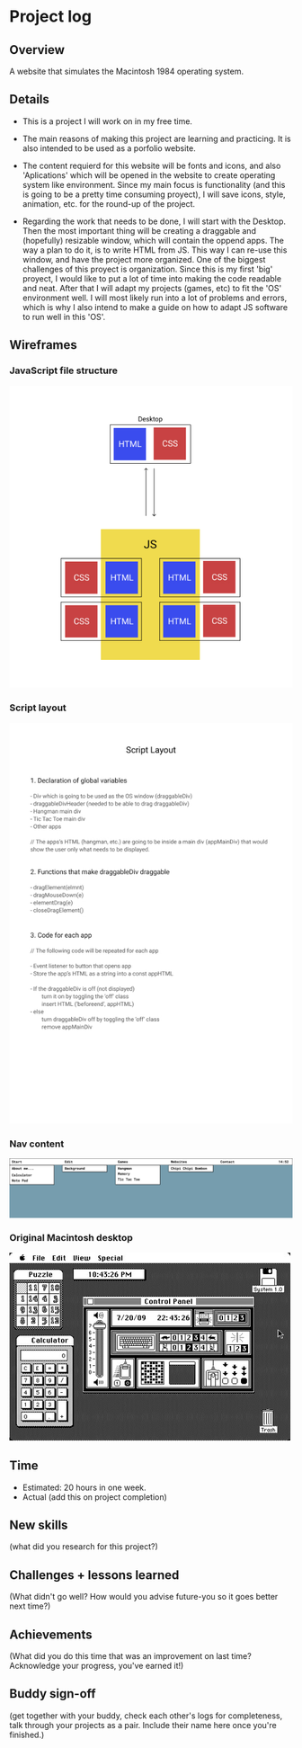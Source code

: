 # Project log

## Overview

A website that simulates the Macintosh 1984 operating system. 

## Details

- This is a project I will work on in my free time. 

- The main reasons of making this project are learning and practicing. It is also intended to be used as a porfolio website. 

- The content requierd for this website will be fonts and icons, and also 'Aplications' which will be opened in the website to create operating system like environment. Since my main focus is functionality (and this is going to be a pretty time consuming proyect), I will save icons, style, animation, etc. for the round-up of the project. 

- Regarding the work that needs to be done, I will start with the Desktop. Then the most important thing will be creating a draggable and (hopefully) resizable window, which will contain the oppend apps. The way a plan to do it, is to write HTML from JS. This way I can re-use this window, and have the project more organized. 
One of the biggest challenges of this proyect is organization. Since this is my first 'big' proyect, I would like to put a lot of time into making the code readable and neat. 
After that I will adapt my projects (games, etc) to fit the 'OS' environment well. I will most likely run into a lot of problems and errors, which is why I also intend to make a guide on how to adapt JS software to run well in this 'OS'.

## Wireframes

### JavaScript file structure
![image](./wireframes/macintosh-structure.jpg)

### Script layout
![image](./wireframes/script-layout.jpg)

### Nav content
![image](./wireframes/macintosh-nav-content.png)

### Original Macintosh desktop
![image](./wireframes/macintosh-desktop.jpeg)


## Time

- Estimated: 20 hours in one week.
- Actual (add this on project completion)

## New skills

(what did you research for this project?)

## Challenges + lessons learned

(What didn't go well? How would you advise future-you so it goes better next time?)

## Achievements

(What did you do this time that was an improvement on last time? Acknowledge your progress, you've earned it!)

## Buddy sign-off

(get together with your buddy, check each other's logs for completeness, talk through your projects as a pair. Include their name here once you're finished.)
